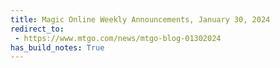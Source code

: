 ```yaml
---
title: Magic Online Weekly Announcements, January 30, 2024
redirect_to:
 - https://www.mtgo.com/news/mtgo-blog-01302024
has_build_notes: True
---
```

